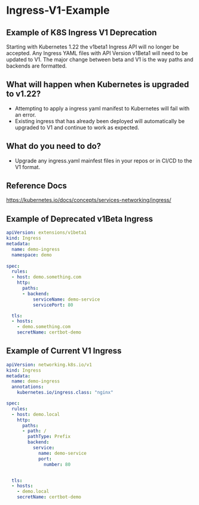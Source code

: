 # Ingress-V1-Example
## Example of K8S Ingress V1 Deprecation 

Starting with Kubernetes 1.22 the v1beta1 Ingress API will no longer be accepted.  Any Ingress YAML files with API Version v1Beta1 will need to be updated to V1.  The major change between beta and V1 is the way paths and backends are formatted.  

## What will happen when Kubernetes is upgraded to v1.22?

- Attempting to apply a ingress yaml manifest to Kubernetes will fail with an error.
- Existing ingress that has already been deployed will automatically be upgraded to V1 and continue to work as expected.  

## What do you need to do?
- Upgrade any ingress.yaml mainfest files in your repos or in CI/CD to the V1 format.  

## Reference Docs
https://kubernetes.io/docs/concepts/services-networking/ingress/


## Example of Deprecated v1Beta Ingress
```YAML
apiVersion: extensions/v1beta1
kind: Ingress
metadata:
  name: demo-ingress
  namespace: demo
  
spec:
  rules:
  - host: demo.something.com
    http:
      paths:
      - backend:
          serviceName: demo-service
          servicePort: 80

  tls:
  - hosts:
    - demo.something.com
    secretName: certbot-demo
```

## Example of Current V1 Ingress
```yaml
apiVersion: networking.k8s.io/v1
kind: Ingress
metadata:
  name: demo-ingress
  annotations:
    kubernetes.io/ingress.class: "nginx"

spec:
  rules:
  - host: demo.local
    http:
      paths:
      - path: /
        pathType: Prefix
        backend:
          service:
            name: demo-service
            port: 
              number: 80


  tls:
  - hosts:
    - demo.local
    secretName: certbot-demo
```
